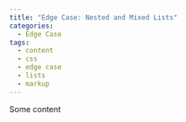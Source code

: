 ```yaml
---
title: "Edge Case: Nested and Mixed Lists"
categories:
  - Edge Case
tags:
  - content
  - css
  - edge case
  - lists
  - markup
---
```

Some content

